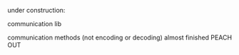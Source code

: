 under construction:

communication lib

communication methods (not encoding or decoding) almost finished
PEACH OUT


